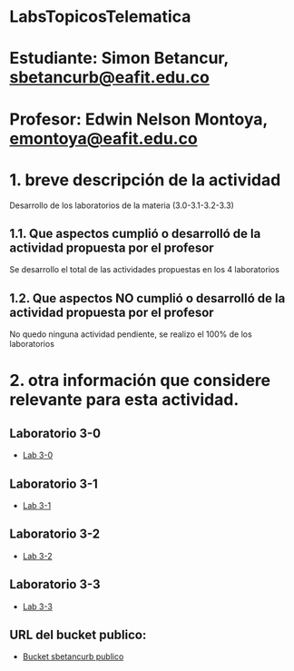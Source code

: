 # LabsTopicosTelematica
# Estudiante: Simon Betancur, sbetancurb@eafit.edu.co
# Profesor: Edwin Nelson Montoya, emontoya@eafit.edu.co

# 1. breve descripción de la actividad

Desarrollo de los laboratorios de la materia (3.0-3.1-3.2-3.3)

## 1.1. Que aspectos cumplió o desarrolló de la actividad propuesta por el profesor

Se desarrollo el total de las actividades propuestas en los 4 laboratorios

## 1.2. Que aspectos NO cumplió o desarrolló de la actividad propuesta por el profesor

No quedo ninguna actividad pendiente, se realizo el 100% de los laboratorios

# 2. otra información que considere relevante para esta actividad.

## Laboratorio 3-0
* [Lab 3-0](lab3-0-aws-emr)

## Laboratorio 3-1
* [Lab 3-1](lab3-1-hdfs-s3)
  
## Laboratorio 3-2
* [Lab 3-2](lab3-2-hive)
  
## Laboratorio 3-3
* [Lab 3-3](lab3-3-pyspark)
  
## URL del bucket publico:
* [Bucket sbetancurb publico](https://sbetancurb.s3.us-east-1.amazonaws.com/)


